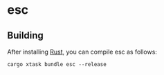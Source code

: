 # esc

## Building

After installing [Rust](https://rustup.rs/), you can compile esc as follows:

```shell
cargo xtask bundle esc --release
```
